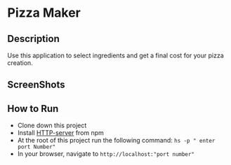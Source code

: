 # Pizza Maker

## Description
Use this application to select ingredients and get a final cost for your pizza creation.

## ScreenShots






## How to Run

* Clone down this project
* Install [HTTP-server](https://www.npmjs.com/package/http-server) from npm
* At the root of this project run the following command: `hs -p " enter port Number"`
* In your browser, navigate to `http://localhost:"port number"`




